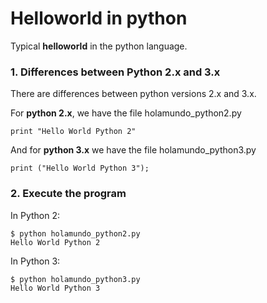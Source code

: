 # Helloworld in python

Typical __helloworld__ in the python language.

### 1. Differences between Python 2.x and 3.x

There are differences between python versions 2.x and 3.x.

For __python 2.x__, we have the file holamundo_python2.py

```code
print "Hello World Python 2"
```

And for __python 3.x__ we have the file holamundo_python3.py

```code
print ("Hello World Python 3");
```

### 2. Execute the program

In Python 2:

```shell
$ python holamundo_python2.py
Hello World Python 2
```

In Python 3:

```shell
$ python holamundo_python3.py
Hello World Python 3
```

